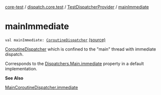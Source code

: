 [core-test](../../index.md) / [dispatch.core.test](../index.md) / [TestDispatcherProvider](index.md) / [mainImmediate](./main-immediate.md)

# mainImmediate

`val mainImmediate: `[`CoroutineDispatcher`](https://kotlin.github.io/kotlinx.coroutines/kotlinx-coroutines-core/kotlinx.coroutines/-coroutine-dispatcher/index.html) [(source)](https://github.com/RBusarow/Dispatch/tree/master/core-test/src/main/java/dispatch/core/test/TestDispatcherProvider.kt#L62)

[CoroutineDispatcher](https://kotlin.github.io/kotlinx.coroutines/kotlinx-coroutines-core/kotlinx.coroutines/-coroutine-dispatcher/index.html) which is confined to the "main" thread with immediate dispatch.

Corresponds to the [Dispatchers.Main.immediate](https://kotlin.github.io/kotlinx.coroutines/kotlinx-coroutines-core/kotlinx.coroutines/-main-coroutine-dispatcher/immediate.html) property in a default implementation.

**See Also**

[MainCoroutineDispatcher.immediate](https://kotlin.github.io/kotlinx.coroutines/kotlinx-coroutines-core/kotlinx.coroutines/-main-coroutine-dispatcher/immediate.html)

